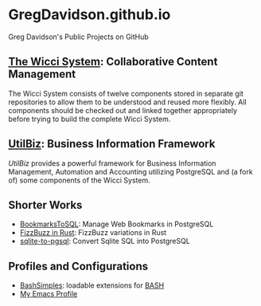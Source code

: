 # GregDavidson.github.io
Greg Davidson's Public Projects on GitHub

## [The Wicci System](https://github.com/GregDavidson/wicci-core-S0_lib): Collaborative Content Management

The Wicci System consists of twelve components stored in separate git repositories to allow them to be understood and reused more flexibly.  All components should be checked out and linked together appropriately before trying to build the complete Wicci System.

## [UtilBiz](https://github.com/GregDavidson/UtilBiz): Business Information Framework

_UtilBiz_ provides a powerful framework for Business Information Management, Automation and Accounting utilizing PostgreSQL and (a fork of) some components of the Wicci System.

## Shorter Works

+ [BookmarksToSQL](https://github.com/GregDavidson/BookmarksToSQL): Manage Web Bookmarks in PostgreSQL
+ [FizzBuzz in Rust](https://github.com/GregDavidson/FizzBuzzInRust): FizzBuzz variations in Rust
+ [sqlite-to-pgsql](https://github.com/GregDavidson/sqlite-to-pgsql): Convert Sqlite SQL into PostgreSQL

## Profiles and Configurations

+ [BashSimples](https://github.com/GregDavidson/BashSimples): loadable extensions for [BASH](https://www.gnu.org/software/bash/bash.html)
+ [My Emacs Profile](https://github.com/GregDavidson/EmacsProfile)
